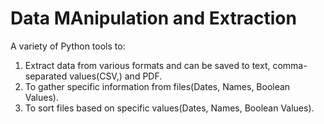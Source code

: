 # Data MAnipulation and Extraction
A variety of Python tools to: 
1. Extract data from various formats and can be saved to text,  comma-separated values(CSV,) and PDF.
2. To gather specific information from files(Dates, Names, Boolean Values).
3. To sort files based on specific values(Dates, Names, Boolean Values).
